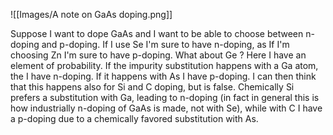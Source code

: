 ![[Images/A note on GaAs doping.png]]

Suppose I want to dope GaAs and I want to be able to choose between n-doping and p-doping.
If I use Se I'm sure to have n-doping, as If I'm choosing Zn I'm sure to have p-doping.
What about Ge ?
Here I have an element of probability. If the impurity substitution happens with a Ga atom, the I have n-doping.
If it happens with As I have p-doping.
I can then think that this happens also for Si and C doping, but is false.
Chemically Si prefers a substitution with Ga, leading to n-doping (in fact in general this is how industrially n-doping of GaAs is made, not with Se), while with C I have a p-doping due to a chemically favored substitution with As. 